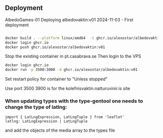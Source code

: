 ## Deployment

AlbedoGames-01
Deploying albedovaktin:v01 2024-11-03 - First deployment

```bash

docker build . --platform linux/amd64  -t ghcr.io/alexostar/albedovaktin:v01
docker login ghcr.io
docker push ghcr.io/alexostar/albedovaktin:v01
```

Stop the existing container in pt.casabrava.se
Then login to the VPS

```bash
docker login ghcr.io
docker run -p 3500:3000 -d ghcr.io/alexostar/albedovaktin:v01

```

Set restart policy for container to "Unless stopped"

Use port 3500
3900 is for the kolefnisvaktin.natturuvinir.is site

### When updating types with the type-gentool one needs to change the type of latlng:

```
import { LatLngExpression, LatLngTuple } from 'leaflet'
latlng: LatLngExpression | LatLngTuple
```

and add the objects of the media array to the types file
